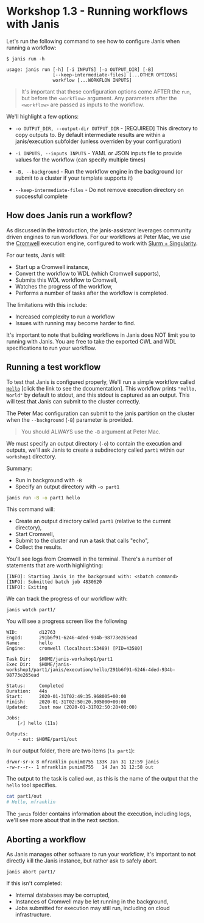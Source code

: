 # Workshop 1.3 - Running workflows with Janis

Let's run the following command to see how to configure Janis when running a workflow:

```
$ janis run -h

usage: janis run [-h] [-i INPUTS] [-o OUTPUT_DIR] [-B] 
                 [--keep-intermediate-files] [...OTHER OPTIONS]
                 workflow [...WORKFLOW INPUTS]
```

> It's important that these configuration options come AFTER the `run`, but before the `<workflow>` argument. Any parameters after the `<workflow>` are passed as inputs to the workflow.

We'll highlight a few options:

- `-o OUTPUT_DIR, --output-dir OUTPUT_DIR` - [REQUIRED] This directory to copy outputs to. By default intermediate results are within a janis/execution subfolder (unless overriden by your configuration)

- `-i INPUTS, --inputs INPUTS` - YAML or JSON inputs file to provide values for the workflow (can specify multiple times)

- `-B, --background` - Run the workflow engine in the background (or submit to a cluster if your template supports it)

- `--keep-intermediate-files` - Do not remove execution directory on successful complete


## How does Janis run a workflow?

As discussed in the introduction, the janis-assistant leverages community driven engines to run workflows. For our workflows at Peter Mac, we use the [Cromwell](https://github.com/broadinstitute/cromwell) execution engine, configured to work with [Slurm + Singularity](https://cromwell.readthedocs.io/en/stable/tutorials/Containers/). 

For our tests, Janis will:

- Start up a Cromwell instance,
- Convert the workflow to WDL (which Cromwell supports),
- Submits this WDL workflow to Cromwell,
- Watches the progress of the workflow,
- Performs a number of tasks after the workflow is completed.

The limitations with this include:

- Increased complexity to run a workflow
- Issues with running may become harder to find.

It's important to note that building workflows in Janis does NOT limit you to running with Janis. You are free to take the exported CWL and WDL specifications to run your workflow.


## Running a test workflow

To test that Janis is configured properly, We'll run a simple workflow called [`Hello`](https://janis.readthedocs.io/en/latest/tools/unix/hello.html) [click the link to see the dcoumentation]. This workflow prints `"Hello, World"` by default to stdout, and this stdout is captured as an output. This will test that Janis can submit to the cluster correctly. 

The Peter Mac configuration can submit to the janis partition on the cluster when the `--background` (`-B`) parameter is provided.

> You should ALWAYS use the `-B` argument at Peter Mac. 

We must specify an output directory (`-o`) to contain the execution and outputs, we'll ask Janis to create a subdirectory called `part1` within our `workshop1` directory.

Summary:

- Run in background with `-B`
- Specify an output directory with `-o part1`

```bash
janis run -B -o part1 hello
```

This command will:

- Create an output directory called `part1` (relative to the current directory),
- Start Cromwell,
- Submit to the cluster and run a task that calls "echo",
- Collect the results.


You'll see logs from Cromwell in the terminal. There's a number of statements that are worth highlighting:

```
[INFO]: Starting Janis in the background with: <sbatch command>
[INFO]: Submitted batch job 4830620
[INFO]: Exiting
```

We can track the progress of our workflow with:

```
janis watch part1/
```

You will see a progress screen like the following 

```
WID:        d12763
EngId:      291b6f91-6246-4ded-934b-98773e265ead
Name:       hello
Engine:     cromwell (localhost:53489) [PID=43580]

Task Dir:   $HOME/janis-workshop1/part1
Exec Dir:   $HOME/janis-workshop1/part1/janis/execution/hello/291b6f91-6246-4ded-934b-98773e265ead

Status:     Completed
Duration:   44s
Start:      2020-01-31T02:49:35.968005+00:00
Finish:     2020-01-31T02:50:20.305000+00:00
Updated:    Just now (2020-01-31T02:50:28+00:00)

Jobs: 
    [✓] hello (11s)       

Outputs:
    - out: $HOME/part1/out
```


In our output folder, there are two items (`ls part1`):
```
drwxr-sr-x 8 mfranklin punim0755 133K Jan 31 12:59 janis
-rw-r--r-- 1 mfranklin punim0755   14 Jan 31 12:58 out
```

The output to the task is called `out`, as this is the name of the output that the `hello` tool specifies.

```bash
cat part1/out
# Hello, mfranklin
```

The `janis` folder contains information about the execution, including logs, we'll see more about that in the next section.


## Aborting a workflow

As Janis manages other software to run your workflow, it's important to not directly kill the Janis instance, but rather ask to safely abort.

```
janis abort part1/
```

If this isn't completed:

- Internal databases may be corrupted,
- Instances of Cromwell may be let running in the background,
- Jobs submitted for execution may still run, including on cloud infrastructure.